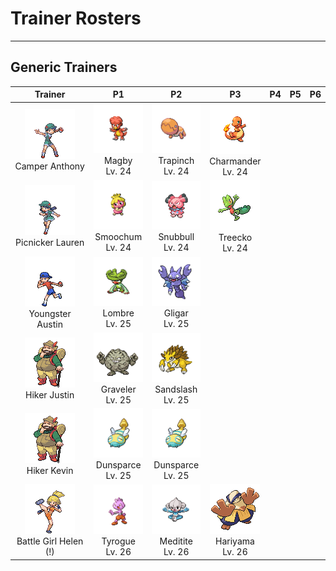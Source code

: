 # Trainer Rosters

---

## Generic Trainers

| Trainer | P1 | P2 | P3 | P4 | P5 | P6 |
|:-------:|:--:|:--:|:--:|:--:|:--:|:--:|
| ![Camper Anthony](../../assets/trainers/camper.png)<br>Camper Anthony | ![Magby](../../assets/sprites/magby/front.gif)<br>Magby<br>Lv. 24 | ![Trapinch](../../assets/sprites/trapinch/front.gif)<br>Trapinch<br>Lv. 24 | ![Charmander](../../assets/sprites/charmander/front.gif)<br>Charmander<br>Lv. 24 |
| ![Picnicker Lauren](../../assets/trainers/picnicker.png)<br>Picnicker Lauren | ![Smoochum](../../assets/sprites/smoochum/front.gif)<br>Smoochum<br>Lv. 24 | ![Snubbull](../../assets/sprites/snubbull/front.gif)<br>Snubbull<br>Lv. 24 | ![Treecko](../../assets/sprites/treecko/front.gif)<br>Treecko<br>Lv. 24 |
| ![Youngster Austin](../../assets/trainers/youngster.png)<br>Youngster Austin | ![Lombre](../../assets/sprites/lombre/front.gif)<br>Lombre<br>Lv. 25 | ![Gligar](../../assets/sprites/gligar/front.gif)<br>Gligar<br>Lv. 25 |
| ![Hiker Justin](../../assets/trainers/hiker.png)<br>Hiker Justin | ![Graveler](../../assets/sprites/graveler/front.gif)<br>Graveler<br>Lv. 25 | ![Sandslash](../../assets/sprites/sandslash/front.gif)<br>Sandslash<br>Lv. 25 |
| ![Hiker Kevin](../../assets/trainers/hiker.png)<br>Hiker Kevin | ![Dunsparce](../../assets/sprites/dunsparce/front.gif)<br>Dunsparce<br>Lv. 25 | ![Dunsparce](../../assets/sprites/dunsparce/front.gif)<br>Dunsparce<br>Lv. 25 |
| ![Battle Girl Helen (!)](../../assets/trainers/battle_girl.png)<br>Battle Girl Helen (!) | ![Tyrogue](../../assets/sprites/tyrogue/front.gif)<br>Tyrogue<br>Lv. 26 | ![Meditite](../../assets/sprites/meditite/front.gif)<br>Meditite<br>Lv. 26 | ![Hariyama](../../assets/sprites/hariyama/front.gif)<br>Hariyama<br>Lv. 26 |
